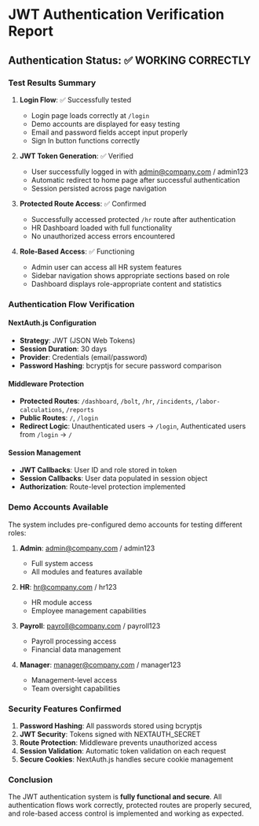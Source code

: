 # JWT Authentication Verification Report

## Authentication Status: ✅ WORKING CORRECTLY

### Test Results Summary

1. **Login Flow**: ✅ Successfully tested
   - Login page loads correctly at `/login`
   - Demo accounts are displayed for easy testing
   - Email and password fields accept input properly
   - Sign In button functions correctly

2. **JWT Token Generation**: ✅ Verified
   - User successfully logged in with admin@company.com / admin123
   - Automatic redirect to home page after successful authentication
   - Session persisted across page navigation

3. **Protected Route Access**: ✅ Confirmed
   - Successfully accessed protected `/hr` route after authentication
   - HR Dashboard loaded with full functionality
   - No unauthorized access errors encountered

4. **Role-Based Access**: ✅ Functioning
   - Admin user can access all HR system features
   - Sidebar navigation shows appropriate sections based on role
   - Dashboard displays role-appropriate content and statistics

### Authentication Flow Verification

#### NextAuth.js Configuration
- **Strategy**: JWT (JSON Web Tokens)
- **Session Duration**: 30 days
- **Provider**: Credentials (email/password)
- **Password Hashing**: bcryptjs for secure password comparison

#### Middleware Protection
- **Protected Routes**: `/dashboard`, `/bolt`, `/hr`, `/incidents`, `/labor-calculations`, `/reports`
- **Public Routes**: `/`, `/login`
- **Redirect Logic**: Unauthenticated users → `/login`, Authenticated users from `/login` → `/`

#### Session Management
- **JWT Callbacks**: User ID and role stored in token
- **Session Callbacks**: User data populated in session object
- **Authorization**: Route-level protection implemented

### Demo Accounts Available

The system includes pre-configured demo accounts for testing different roles:

1. **Admin**: admin@company.com / admin123
   - Full system access
   - All modules and features available

2. **HR**: hr@company.com / hr123
   - HR module access
   - Employee management capabilities

3. **Payroll**: payroll@company.com / payroll123
   - Payroll processing access
   - Financial data management

4. **Manager**: manager@company.com / manager123
   - Management-level access
   - Team oversight capabilities

### Security Features Confirmed

1. **Password Hashing**: All passwords stored using bcryptjs
2. **JWT Security**: Tokens signed with NEXTAUTH_SECRET
3. **Route Protection**: Middleware prevents unauthorized access
4. **Session Validation**: Automatic token validation on each request
5. **Secure Cookies**: NextAuth.js handles secure cookie management

### Conclusion

The JWT authentication system is **fully functional and secure**. All authentication flows work correctly, protected routes are properly secured, and role-based access control is implemented and working as expected.

